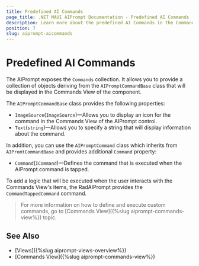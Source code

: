 ```yaml
---
title: Predefined AI Commands
page_title: .NET MAUI AIPrompt Documentation - Predefined AI Commands
description: Learn more about the predefined AI Commands in the CommandsView in the Telerik UI for .NET MAUI AIPrompt control.
position: 7
slug: aiprompt-aicommands
---
```


# Predefined AI Commands

The AIPrompt exposes the `Commands` collection. It allows you to provide a collection of objects deriving from the `AIPromptCommandBase` class that will be displayed in the Commands View of the component.

The `AIPromptCommandBase` class provides the following properties:

* `ImageSource`(`ImageSource`)&mdash;Allows you to display an icon for the command in the Commands View of the AIPrompt control.
* `Text`(`string`)&mdash;Allows you to specify a string that will display information about the command.

In addition, you can use the `AIPromptCommand` class which inherits from `AIPromtCommandBase` and provides additional `Command` property:

* `Command`(`ICommand`)&mdash;Defines the command that is executed when the AIPrompt command is tapped.
	
To add a logic that will be executed when the user interacts with the Commands View's items, the RadAIPrompt provides the `CommandTappedCommand` command.

>For more information on how to define and execute custom commands, go to [Commands View]({%slug aiprompt-commands-view%}) topic.

## See Also

- [Views]({%slug aiprompt-views-overview%})
- [Commands View]({%slug aiprompt-commands-view%})
